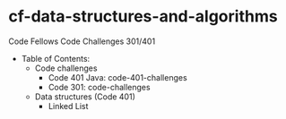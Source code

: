 # cf-data-structures-and-algorithms
Code Fellows Code Challenges 301/401

- Table of Contents:
  - Code challenges
    - Code 401 Java: code-401-challenges
    - Code 301: code-challenges
  - Data structures (Code 401)
    - Linked List